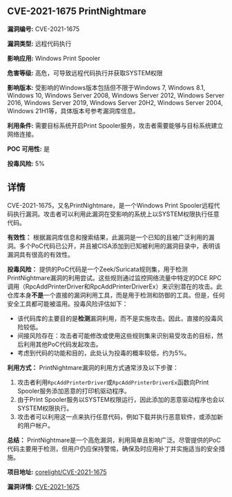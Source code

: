 ## CVE-2021-1675 PrintNightmare

**漏洞编号:** CVE-2021-1675

**漏洞类型:** 远程代码执行

**影响应用:** Windows Print Spooler

**危害等级:** 高危，可导致远程代码执行并获取SYSTEM权限

**影响版本:** 受影响的Windows版本包括但不限于Windows 7, Windows 8.1, Windows 10, Windows Server 2008, Windows Server 2012, Windows Server 2016, Windows Server 2019, Windows Server 20H2, Windows Server 2004, Windows 21H1等，具体版本号参考漏洞库信息。

**利用条件:** 需要目标系统开启Print Spooler服务，攻击者需要能够与目标系统建立网络连接。

**POC 可用性:** 是

**投毒风险:** 5%

## 详情

CVE-2021-1675，又名PrintNightmare，是一个Windows Print Spooler远程代码执行漏洞。攻击者可以利用此漏洞在受影响的系统上以SYSTEM权限执行任意代码。

**有效性：**
根据漏洞库信息和搜索结果，此漏洞是一个已知的且被广泛利用的漏洞。多个PoC代码已公开，并且被CISA添加到已知被利用的漏洞目录中，表明该漏洞具有很高的有效性。

**投毒风险：**
提供的PoC代码是一个Zeek/Suricata规则集，用于检测PrintNightmare漏洞的利用尝试。这些规则通过监控网络流量中特定的DCE RPC调用（RpcAddPrinterDriver和RpcAddPrinterDriverEx）来识别潜在的攻击。此仓库本身**不是**一个直接的漏洞利用工具，而是用于检测和防御的工具。但是，任何安全工具都可能被滥用。投毒风险评估如下：

*   该代码库的主要目的是**检测**漏洞利用，而不是实施攻击。因此，直接的投毒风险较低。
*   间接风险存在：攻击者可能修改或使用这些规则集来识别易受攻击的目标，然后利用其他PoC代码发起攻击。
*   考虑到代码的功能和目的，此处认为投毒的概率较低，约为5%。

**利用方式：**
PrintNightmare漏洞的利用方式通常涉及以下步骤：

1.  攻击者利用`RpcAddPrinterDriver`或`RpcAddPrinterDriverEx`函数向Print Spooler服务添加恶意的打印机驱动程序。
2.  由于Print Spooler服务以SYSTEM权限运行，因此添加的恶意驱动程序也会以SYSTEM权限执行。
3.  攻击者可以利用这一点来执行任意代码，例如下载并执行恶意软件，或添加新的用户帐户。

**总结：**
PrintNightmare是一个高危漏洞，利用简单且影响广泛。尽管提供的PoC代码主要用于检测，但用户仍应保持警惕，确保及时应用补丁并实施适当的安全措施。

**项目地址:** [corelight/CVE-2021-1675](https://github.com/corelight/CVE-2021-1675)

**漏洞详情:** [CVE-2021-1675](https://nvd.nist.gov/vuln/detail/CVE-2021-1675)
